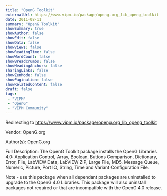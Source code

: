 ```yaml
---
title: "OpenG Toolkit"
externalUrl: https://www.vipm.io/package/openg.org_lib_openg_toolkit
date: 2011-08-11
summary: "OpenG Toolkit"
showSummary: true
showAuthor: false
showEdit: false
showData: false
showViews: false
showReadingTime: false
showWordCount: false
showBreadcrumbs: false
showHeadingAnchors: false
sharingLinks: false
showZenMode: false
showPagination: false
showRelatedContent: false
draft: false
tags:
 - "VIPM"
 - "OpenG"
 - "VIPM Community"
---
```


Redirecting to https://www.vipm.io/package/openg.org_lib_openg_toolkit

Vendor: OpenG.org

Author(s): OpenG.org
 
Full Description:
The OpenG Toolkit package installs the OpenG Libraries 4.0: Application Control, Array, Boolean, Buttons Comparison, Dictionary, Error, File, LabVIEW Data, LabVIEW ZIP, Large File, MD5, Message Queue, Numeric, Picture, Port IO, String, Time and Variant Configuration File.

Note - use this package when all dependant packages are uninstalled to upgrade to the OpenG 4.0 Libraries. This package will also uninstall packages not required or that are incompatible with the OpenG 4.0 release.